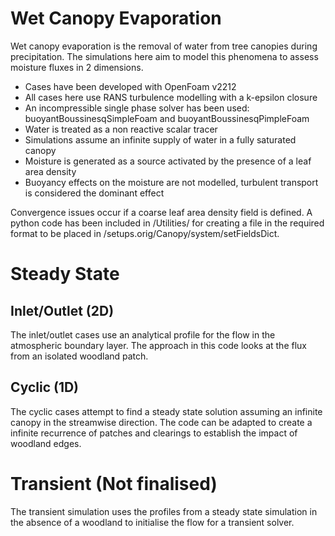 # Wet Canopy Evaporation
Wet canopy evaporation is the removal of water from tree canopies during precipitation. The simulations here aim to model this phenomena to assess moisture fluxes in 2 dimensions.

- Cases have been developed with OpenFoam v2212
- All cases here use RANS turbulence modelling with a k-epsilon closure
- An incompressible single phase solver has been used: buoyantBoussinesqSimpleFoam and buoyantBoussinesqPimpleFoam
- Water is treated as a non reactive scalar tracer
- Simulations assume an infinite supply of water in a fully saturated canopy
- Moisture is generated as a source activated by the presence of a leaf area density
- Buoyancy effects on the moisture are not modelled, turbulent transport is considered the dominant effect

Convergence issues occur if a coarse leaf area density field is defined. A python code has been included in /Utilities/ for creating a file in the required format to be placed in /setups.orig/Canopy/system/setFieldsDict.




# Steady State
## Inlet/Outlet (2D)
The inlet/outlet cases use an analytical profile for the flow in the atmospheric boundary layer. The approach in this code looks at the flux from an isolated woodland patch.

## Cyclic (1D)
The cyclic cases attempt to find a steady state solution assuming an infinite canopy in the streamwise direction. The code can be adapted to create a infinite recurrence of patches and clearings to establish the impact of woodland edges.

# Transient (Not finalised)
The transient simulation uses the profiles from a steady state simulation in the absence of a woodland to initialise the flow for a transient solver.

